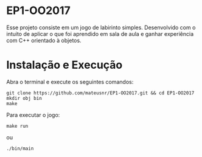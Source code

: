 # EP1-OO2017

Esse projeto consiste em um jogo de labirinto simples. Desenvolvido com o intuito de aplicar o que foi aprendido em sala de aula e ganhar experiência com C++ orientado à objetos.

# Instalação e Execução

Abra o terminal e execute os seguintes comandos:

```
git clone https://github.com/mateusnr/EP1-OO2017.git && cd EP1-OO2017
mkdir obj bin
make
```

Para executar o jogo: 
```
make run 
```
ou 
```
./bin/main
```


